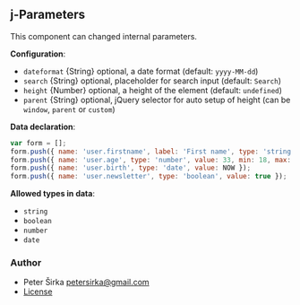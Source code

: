 ## j-Parameters

This component can changed internal parameters.

__Configuration__:

- `dateformat` {String} optional, a date format (default: `yyyy-MM-dd`)
- `search` {String} optional, placeholder for search input (default: `Search`)
- `height` {Number} optional, a height of the element (default: `undefined`)
- `parent` {String} optional, jQuery selector for auto setup of height (can be `window`, `parent` or `custom`)

__Data declaration__:

```javascript
var form = [];
form.push({ name: 'user.firstname', label: 'First name', type: 'string', value: 'Peter Sirka' });
form.push({ name: 'user.age', type: 'number', value: 33, min: 18, max: 50 });
form.push({ name: 'user.birth', type: 'date', value: NOW });
form.push({ name: 'user.newsletter', type: 'boolean', value: true });
```

__Allowed types in data__:

- `string`
- `boolean`
- `number`
- `date`

### Author

- Peter Širka <petersirka@gmail.com>
- [License](https://www.totaljs.com/license/)